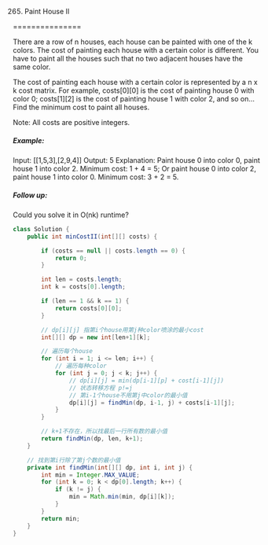 265. Paint House II

===============

There are a row of n houses, each house can be painted with one of the k colors. The cost of painting each house with a certain color is different. You have to paint all the houses such that no two adjacent houses have the same color.

The cost of painting each house with a certain color is represented by a n x k cost matrix. For example, costs[0][0] is the cost of painting house 0 with color 0; costs[1][2] is the cost of painting house 1 with color 2, and so on... Find the minimum cost to paint all houses.

Note:
All costs are positive integers.

##### Example:

Input: [[1,5,3],[2,9,4]]
Output: 5
Explanation: Paint house 0 into color 0, paint house 1 into color 2. Minimum cost: 1 + 4 = 5; 
             Or paint house 0 into color 2, paint house 1 into color 0. Minimum cost: 3 + 2 = 5. 

##### Follow up:
Could you solve it in O(nk) runtime?

```java
class Solution {
    public int minCostII(int[][] costs) {

        if (costs == null || costs.length == 0) {
            return 0;
        }

        int len = costs.length;
        int k = costs[0].length;

        if (len == 1 && k == 1) {
            return costs[0][0];
        }

        // dp[i][j] 指第i个house用第j种color喷涂的最小cost
        int[][] dp = new int[len+1][k];

        // 遍历每个house
        for (int i = 1; i <= len; i++) {
            // 遍历每种color
            for (int j = 0; j < k; j++) {
                // dp[i][j] = min(dp[i-1][p] + cost[i-1][j]) 
                // 状态转移方程 p!=j
                // 第i-1个house不用第j中color的最小值
                dp[i][j] = findMin(dp, i-1, j) + costs[i-1][j];
            }
        }

        // k+1不存在，所以找最后一行所有数的最小值
        return findMin(dp, len, k+1);
    }

    // 找到第i行除了第j个数的最小值
    private int findMin(int[][] dp, int i, int j) {
        int min = Integer.MAX_VALUE;
        for (int k = 0; k < dp[0].length; k++) {
            if (k != j) {
                min = Math.min(min, dp[i][k]);
            }
        }
        return min;
    }
}
```

